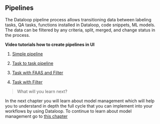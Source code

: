 ## Pipelines

The Dataloop pipeline process allows transitioning data between labeling tasks,
QA tasks, functions installed in Dataloop, code snippets, ML models. 
The data can be filtered by any criteria, split, merged, and change status in the process.

**Video tutorials how to create pipelines in UI**

1. [Simple pipeline](https://app.guidde.co/share/playbooks/p88yeiCCZYPJ5De92KRhNz?origin=jMK1qNxyBfeCaSgiUvBzFi9AfJb2)

2. [Task to task pipeline](https://app.guidde.co/share/playbooks/d4VKpz2wXkEfC3b8KtScoj?origin=jMK1qNxyBfeCaSgiUvBzFi9AfJb2)
3. [Task with FAAS and Filter](https://app.guidde.co/share/playbooks/uhQbzYGjMZjQoAWGMzcM3r?origin=jMK1qNxyBfeCaSgiUvBzFi9AfJb2)
4. [Task with Filter](https://app.guidde.co/share/playbooks/f94hGsB1CoURVjVUhD354B?origin=jMK1qNxyBfeCaSgiUvBzFi9AfJb2)


> What will you learn next? 

In the next chapter you will learn about model management which will help you 
to understand in depth the full cycle that you can implement into your workflows by using Dataloop. 
To continue to learn about model management go to [this chapter](part_10_model_management.md)












